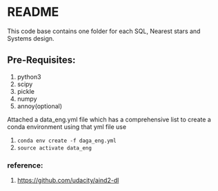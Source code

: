 # README

This code base contains one folder for each SQL, Nearest stars and Systems design.

## Pre-Requisites:
1. python3 
2. scipy
3. pickle
4. numpy
5. annoy(optional)

Attached a data_eng.yml file which has a comprehensive list to create a conda environment using that yml file use
1. ```conda env create -f daga_eng.yml```
2. ```source activate data_eng```

### reference:
1. https://github.com/udacity/aind2-dl